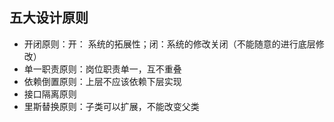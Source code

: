 ## 五大设计原则
- 开闭原则：开： 系统的拓展性；闭：系统的修改关闭（不能随意的进行底层修改）
- 单一职责原则：岗位职责单一，互不重叠
- 依赖倒置原则：上层不应该依赖下层实现
- 接口隔离原则
- 里斯替换原则：子类可以扩展，不能改变父类
